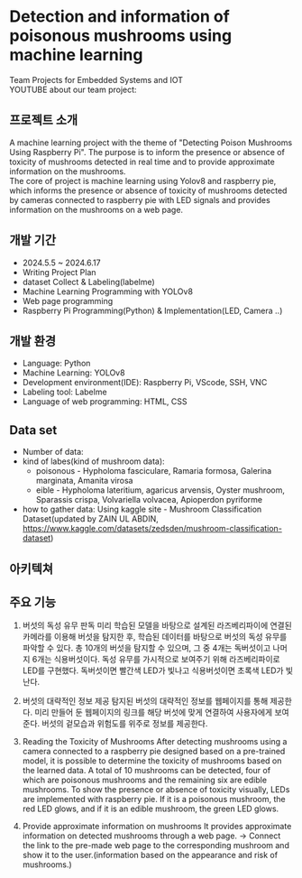 # Detection and information of poisonous mushrooms using machine learning
Team Projects for Embedded Systems and IOT<br/>
YOUTUBE about our team project: 

## 프로젝트 소개
A machine learning project with the theme of "Detecting Poison Mushrooms Using Raspberry Pi". The purpose is to inform the presence or absence of toxicity of mushrooms detected in real time and to provide approximate information on the mushrooms.<br/>
The core of project is machine learning using Yolov8 and raspberry pie, which informs the presence or absence of toxicity of mushrooms detected by cameras connected to raspberry pie with LED signals and provides information on the mushrooms on a web page.

## 개발 기간
 - 2024.5.5 ~ 2024.6.17
 - Writing Project Plan
 - dataset Collect & Labeling(labelme)
 - Machine Learning Programming with YOLOv8
 - Web page programming
 - Raspberry Pi Programming(Python) & Implementation(LED, Camera ..)

## 개발 환경
- Language: Python
- Machine Learning: YOLOv8
- Development environment(IDE): Raspberry Pi, VScode, SSH, VNC
- Labeling tool: Labelme
- Language of web programming: HTML, CSS

## Data set
- Number of data:
- kind of labes(kind of mushroom data):
  - poisonous - Hypholoma fasciculare, Ramaria formosa, Galerina marginata, Amanita virosa<br/>
  - eible - Hypholoma lateritium, agaricus arvensis, Oyster mushroom, Sparassis crispa, Volvariella volvacea, Apioperdon pyriforme
- how to gather data: Using kaggle site - Mushroom Classification Dataset(updated by ZAIN UL ABDIN, https://www.kaggle.com/datasets/zedsden/mushroom-classification-dataset)

## 아키텍쳐


## 주요 기능
1. 버섯의 독성 유무 판독
미리 학습된 모델을 바탕으로 설계된 라즈베리파이에 연결된 카메라를 이용해 버섯을 탐지한 후, 학습된 데이터를 바탕으로 버섯의 독성 유무를 파악할 수 있다.
총 10개의 버섯을 탐지할 수 있으며, 그 중 4개는 독버섯이고 나머지 6개는 식용버섯이다. 독성 유무를 가시적으로 보여주기 위해 라즈베리파이로 LED를 구현했다. 독버섯이면 빨간색 LED가 빛나고 식용버섯이면 초록색 LED가 빛난다.
2. 버섯의 대략적인 정보 제공
탐지된 버섯의 대략적인 정보를 웹페이지를 통해 제공한다. 미리 만들어 둔 웹페이지의 링크를 해당 버섯에 맞게 연결하여 사용자에게 보여준다.
버섯의 겉모습과 위험도를 위주로 정보를 제공한다. 

1. Reading the Toxicity of Mushrooms
After detecting mushrooms using a camera connected to a raspberry pie designed based on a pre-trained model, it is possible to determine the toxicity of mushrooms based on the learned data.
A total of 10 mushrooms can be detected, four of which are poisonous mushrooms and the remaining six are edible mushrooms. To show the presence or absence of toxicity visually, LEDs are implemented with raspberry pie. If it is a poisonous mushroom, the red LED glows, and if it is an edible mushroom, the green LED glows.
2. Provide approximate information on mushrooms
It provides approximate information on detected mushrooms through a web page.
-> Connect the link to the pre-made web page to the corresponding mushroom and show it to the user.(information based on the appearance and risk of mushrooms.)


